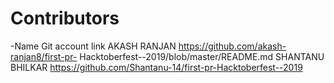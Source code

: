 # Contributors
-Name          Git account link
AKASH RANJAN   https://github.com/akash-ranjan8/first-pr- Hacktoberfest--2019/blob/master/README.md
SHANTANU BHILKAR https://github.com/Shantanu-14/first-pr-Hacktoberfest--2019
